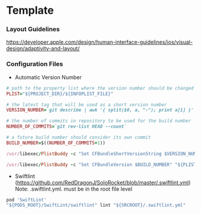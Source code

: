 # Template

### Layout Guidelines
https://developer.apple.com/design/human-interface-guidelines/ios/visual-design/adaptivity-and-layout/

### Configuration Files
- Automatic Version Number
```ruby
# path to the property list where the version number should be changed
PLIST="${PROJECT_DIR}/${INFOPLIST_FILE}"

# the latest tag that will be used as a short version number
VERSION_NUMBER=`git describe | awk '{ split($0, a, "-"); print a[1] }'`

# the number of commits in repository to be used for the build number
NUMBER_OF_COMMITS=`git rev-list HEAD --count`

# a future build number should consider its own commit
BUILD_NUMBER=$((NUMBER_OF_COMMITS+1))

/usr/libexec/PlistBuddy -c "Set CFBundleShortVersionString $VERSION_NUMBER" "${PLIST}"

/usr/libexec/PlistBuddy -c "Set CFBundleVersion $BUILD_NUMBER" "${PLIST}"
```

- Swiftlint (https://github.com/RedDragonJ/SoloRocket/blob/master/.swiftlint.yml)
Note: .swiftlint.yml. must be in the root file level
```ruby
pod 'SwiftLint'
"${PODS_ROOT}/SwiftLint/swiftlint" lint "${SRCROOT}/.swiftlint.yml"
```

